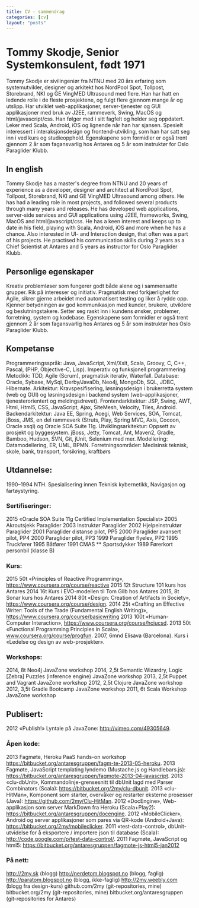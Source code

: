```yaml
---
title: CV - sammendrag
categories: [cv]
layout: "posts"
---
```


# Tommy Skodje, Senior Systemkonsulent, født 1971

Tommy Skodje er sivilingeniør fra NTNU med 20 års erfaring som systemutvikler, designer og arkitekt hos NordPool Spot, Tollpost, Storebrand, NKI og GE VingMED Ultrasound med flere. Han har hatt en ledende rolle i de fleste prosjektene, og fulgt flere gjennom mange år og utslipp.
Har utviklet web-applikasjoner, server-tjenester og GUI applikasjoner med bruk av J2EE, rammeverk, Swing, MacOS og html/javascript/css.
Han følger med i sitt fagfelt og holder seg oppdatert. Leker med Scala, Android, iOS og lignende når han har sjansen. Spesielt interessert i interaksjonsdesign og frontend-utvikling, som han har satt seg inn i ved kurs og studieopphold.
Egenskapene som formidler er også trent gjennom 2 år som fagansvarlig hos Antares og 5 år som instruktør for Oslo Paraglider Klubb.

## In english
Tommy Skodje has a master's degree from NTNU and 20 years of experience as a developer, designer and architect at NordPool Spot, Tollpost, Storebrand, NKI and GE VingMED Ultrasound among others. He has had a leading role in most projects, and followed several products through many years and releases.
He has developed web applications, server-side services and GUI applications using J2EE, frameworks, Swing, MacOS and html/javascript/css.
He has a keen interest and keeps up to date in his field, playing with Scala, Android, iOS and more when he has a chance. Also interested in UI- and Interaction design, that often was a part of his projects.
He practised his communication skills during 2 years as a Chief Scientist at Antares and 5 years as instructor for Oslo Paraglider Klubb.


## Personlige egenskaper
Kreativ problemløser som fungerer godt både alene og i sammensatte grupper.
Rik på interesser og initiativ.
Pragmatisk med forkjærlighet for Agile, sikrer gjerne arbeidet med automatisert testing og liker å rydde opp.
Kjenner betydningen av god kommunikasjon med kunder, brukere, utviklere og beslutningstakere.
Setter seg raskt inn i kundens ønsker, problemer, forretning, system og kodebase.
Egenskapene som formidler er også trent gjennom 2 år som fagansvarlig hos Antares og 5 år som instruktør hos Oslo Paraglider Klubb.

## Kompetanse
Programmeringsspråk: Java, JavaScript, Xml/Xslt, Scala, Groovy, C, C++, Pascal, (PHP, Objective-C, Lisp). Imperativ og funksjonell programmering
Metodikk: TDD, Agile (Scrum), pragmatisk iterativ, Waterfall.
Database: Oracle, Sybase, MySql, Derby/JavaDb, Neo4j, MongoDb, SQL, JDBC, Hibernate.
Arkitektur: Kravspesifisering, løsningsdesign i brukerretta system (web og GUI) og løsningsdesign i backend system (web-applikasjoner, tjenesterorientert og meldingsdrevet). 
Frontendarkitektur: JSP, Swing, AWT, Html, Html5, CSS, JavaScript, Ajax, SiteMesh, Velocity, Tiles, Android.
Backendarkitektur: Java EE, Spring, Acegi, Web Services, SOA, Tomcat, jBoss, JMS, en del rammeverk (Struts, Play, Spring MVC, Axis, Cocoon, Oracle xsql) og Oracle SOA Suite 11g.
Utviklingsarkitektur: Oppsett av prosjekt og byggesystem. jBoss, Jetty, Tomcat, Ant, Maven2, Gradle, Bamboo, Hudson, SVN, Git, jUnit, Selenium med mer.
Modellering: Datamodellering, ER, UML, BPMN.
Forretningsområder: Medisinsk teknisk, skole, bank, transport, forsikring, kraftbørs

## Utdannelse:
1990–1994    NTH. Spesialisering innen Teknisk kybernetikk, Navigasjon og fartøystyring.

### Sertifiseringer:
2015  «Oracle SOA Suite 11g Certified Implementation Specialist»
2005  Akroutsjekk Paraglider
2003  Instruktør Paraglider
2002  Hjelpeinstruktør Paraglider
2001  Paraglider distanse pilot, PP5
2000  Paraglider avansert pilot, PP4
2000  Paraglider pilot, PP3
1999  Paraglider flyelev, PP2
1995  Truckfører
1995  Båtfører
1991  CMAS ** Sportsdykker
1989  Førerkort personbil (klasse B)

### Kurs:
2015	50t    «Principles of Reactive Programming», https://www.coursera.org/course/reactive
2015	12t    Structure 101 kurs hos Antares
2014	16t    Kurs i EVO-modellen til Tom Gilb hos Antares
2015, 8t     Sonar kurs hos Antares
2014	80t    «Design: Creation of Artifacts in Society», https://www.coursera.org/course/design.
2014	25t    «Crafting an Effective Writer: Tools of the Trade (Fundamental English Writing)», https://www.coursera.org/course/basicwriting
2013	100t    «Human-Computer Interaction», https://www.coursera.org/course/hciucsd.
2013	50t    «Functional Programming Principles in Scala», www.coursera.org/course/progfun.
2007, 6mnd    Elisava (Barcelona). Kurs i «Ledelse og design av web-prosjekter».

### Workshops:
2014, 8t    Neo4j JavaZone workshop
2014, 2,5t    Semantic Wizardry, Logic [Zebra] Puzzles (inference engine) JavaZone workshop
2013, 2,5t    Puppet and Vagrant JavaZone workshop
2012, 2,5t    Clojure JavaZone workshop
2012, 3,5t    Gradle Bootcamp JavaZone workshop
2011, 6t    Scala Workshop JavaZone workshop

## Publisert:
2012        «Publish!» Lyntale på JavaZone: http://vimeo.com/49305649.

### Åpen kode:
2013        Fagmøte, Heroku PaaS hands-on workshop https://bitbucket.org/antaresgruppen/fagm-te-2013-05-heroku.
2013        Fagmøte, JavaScript templating lyndemo (Mustache.js og Handlebars.js):  https://bitbucket.org/antaresgruppen/fagmote-2013-04-javascript.
2013        «clu-dbUnit», Kommandolinje-grensesnitt til dbUnit lagd med Parser Combinators (Scala): https://bitbucket.org/2my/clu-dbunit.
2013        «clu-HitMan», Komponent som starter, overvåker og restarter eksterne prosesser (Java): https://github.com/2my/Clu-HitMan.
2012       «DocEngine», Web-applikasjon som server MarkDown fra Heroku (Scala+Play2): https://bitbucket.org/antaresgruppen/docengine.
2012        «MobileClicker», Android og server applikasjoner som pares via QR-kode (Android+Java): https://bitbucket.org/2my/mobileclicker.
2011    «test-data-control», dbUnit-utvidelse for å eksportere / importere json til database (Scala): http://code.google.com/p/test-data-control/.
2011    Fagmøte, JavaScript og html5: https://bitbucket.org/antaresgruppen/fagmote-js-html5-jan2012

### På nett:
http://2my.sk (blogg)
http://nerdetom.blogspot.no (blogg, faglig)
http://paratom.blogspot.no (blogg, ikke-faglig)
http://2my.weebly.com (blogg fra design-kurs)
github.com/2my (git-repositories, mine)
bitbucket.org/2my (git-repositories, mine)
bitbucket.org/antaresgruppen (git-repositories for Antares)
